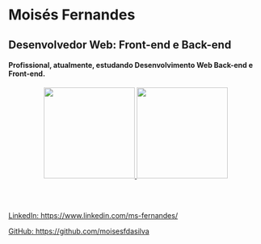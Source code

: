 
<div align="left">
  <h1>Moisés Fernandes</h1>
  <h2>Desenvolvedor Web: Front-end e Back-end</h2>
  <h4>Profissional, atualmente, estudando Desenvolvimento Web Back-end e Front-end.</h4>
</div>
<div align="center">
  <a href="https://github.com/moisesfdasilva">
  <img height="180em" src="https://github-readme-stats.vercel.app/api?username=moisesfdasilva&show_icons=true&theme=dracula&include_all_commits=true&count_private=true"/>
  <img height="180em" src="https://github-readme-stats.vercel.app/api/top-langs/?username=moisesfdasilva&layout=compact&langs_count=7&theme=dracula"/>
</div>

</br></br>
<div align="left">
  <a href="https://www.linkedin.com/in/ms-fernandes">
  <p>LinkedIn: https://www.linkedin.com/ms-fernandes/ <p>
</div>
<div align="left">
  <a href="https://github.com/moisesfdasilva">
  <p>GitHub: https://github.com/moisesfdasilva <p>
</div>

<!--
**moisesfdasilva/moisesfdasilva** is a ✨ _special_ ✨ repository because its `README.md` (this file) appears on your GitHub profile.

Here are some ideas to get you started:

- 🔭 I’m currently working on ...
- 🌱 I’m currently learning ...
- 👯 I’m looking to collaborate on ...
- 🤔 I’m looking for help with ...
- 💬 Ask me about ...
- 📫 How to reach me: ...
- 😄 Pronouns: ...
- ⚡ Fun fact: ...
-->
